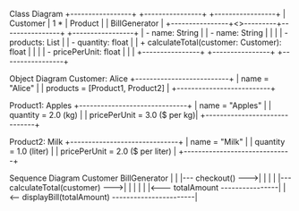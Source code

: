 Class Diagram
+-----------------+           +----------------+          +-----------------+
|   Customer      | 1      *  |   Product      |          | BillGenerator   |
+----------------+<>---------+----------------+          +-----------------+
| - name: String |           | - name: String |          |                 |
| - products: List<Product> | | - quantity: float |      | + calculateTotal(customer: Customer): float |
|                 |           | - pricePerUnit: float |   |                 |
+----------------+           +----------------+          +-----------------+


Object Diagram
Customer: Alice
+--------------------------+
| name = "Alice"           |
| products = [Product1, Product2] |
+--------------------------+

Product1: Apples
+------------------------------+
| name = "Apples"              |
| quantity = 2.0 (kg)          |
| pricePerUnit = 3.0 ($ per kg)|
+------------------------------+

Product2: Milk
+------------------------------+
| name = "Milk"                |
| quantity = 1.0 (liter)       |
| pricePerUnit = 2.0 ($ per liter) |
+------------------------------+




Sequence Diagram
Customer         BillGenerator
   |                   |
   |--- checkout() --->|
   |                   |
   |                   |--- calculateTotal(customer) --->|
   |                   |                                |
   |                   |<--- totalAmount ----------------|
   |<-- displayBill(totalAmount) -----------------------|
